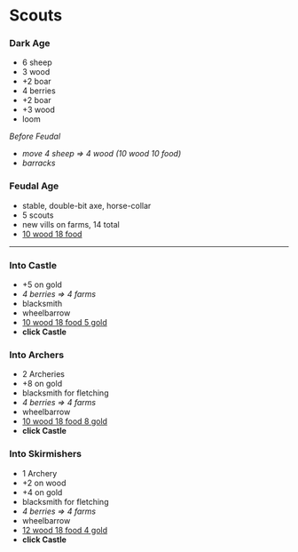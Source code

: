 # Scouts

<div class="row">
<div class="col">

### Dark Age

- 6 sheep
- 3 wood
- +2 boar
- 4 berries
- +2 boar
- +3 wood
- loom

</div>
<div class="col">

_Before Feudal_

- _move 4 sheep => 4 wood (10 wood 10 food)_
- _barracks_

### Feudal Age

- stable, double-bit axe, horse-collar
- 5 scouts
- new vills on farms, 14 total
- <u>10 wood 18 food</u>

</div>
</div>

---

<div class="row">
<div class="col-3">

### Into Castle

- +5 on gold
- _4 berries => 4 farms_
- blacksmith
- wheelbarrow
- <u>10 wood 18 food 5 gold</u>
- **click Castle**

</div>
<div class="col-3">

### Into Archers

- 2 Archeries
- +8 on gold
- blacksmith for fletching
- _4 berries => 4 farms_
- wheelbarrow
- <u>10 wood 18 food 8 gold</u>
- **click Castle**

</div>
<div class="col-3">

### Into Skirmishers

- 1 Archery
- +2 on wood
- +4 on gold
- blacksmith for fletching
- _4 berries => 4 farms_
- wheelbarrow
- <u>12 wood 18 food 4 gold</u>
- **click Castle**

</div>
</div>

